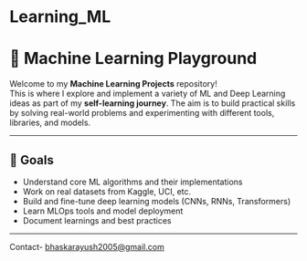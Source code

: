# Learning_ML

# 🧠 Machine Learning Playground

Welcome to my **Machine Learning Projects** repository!  
This is where I explore and implement a variety of ML and Deep Learning ideas as part of my **self-learning journey**. The aim is to build practical skills by solving real-world problems and experimenting with different tools, libraries, and models.

---

## 🚀 Goals

- Understand core ML algorithms and their implementations
- Work on real datasets from Kaggle, UCI, etc.
- Build and fine-tune deep learning models (CNNs, RNNs, Transformers)
- Learn MLOps tools and model deployment
- Document learnings and best practices

---

Contact- bhaskarayush2005@gmail.com
